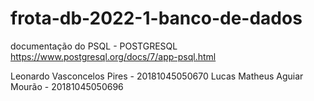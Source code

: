 # frota-db-2022-1-banco-de-dados

documentação do PSQL - POSTGRESQL
https://www.postgresql.org/docs/7/app-psql.html

 Leonardo Vasconcelos Pires - 20181045050670
 Lucas Matheus Aguiar Mourão - 20181045050696

